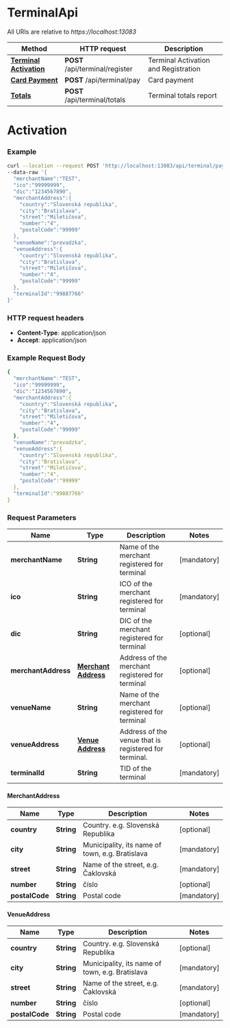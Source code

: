 # TerminalApi

All URIs are relative to *https://localhost:13083*

Method | HTTP request | Description
------------- | ------------- | -------------
[**Terminal Activation**](docs/TerminalApiRegister.md#Activation) | **POST** /api/terminal/register | Terminal Activation and Registration
[**Card Payment**](TerminalApiCardPayment.md#CardPayment) | **POST** /api/terminal/pay | Card payment
[**Totals**](TerminalApiTotals.md#Totals) | **POST** /api/terminal/totals | Terminal totals report

# Activation

### Example

```bash
curl --location --request POST 'http://localhost:13083/api/terminal/pay' \
--data-raw '{
  "merchantName":"TEST",
  "ico":"99999999",
  "dic":"1234567890",
  "merchantAddress":{
    "country":"Slovenská republika",
    "city":"Bratislava",
    "street":"Miletičova",
    "number":"4",
    "postalCode":"99999"
  },
  "venueName":"prevadzka",
  "venueAddress":{
    "country":"Slovenská republika",
    "city":"Bratislava",
    "street":"Miletičova",
    "number":"4",
    "postalCode":"99999"
  },
  "terminalId":"99887766"
}'
```

### HTTP request headers

- **Content-Type**: application/json
- **Accept**: application/json

### Example Request Body

```yaml
{
  "merchantName":"TEST",
  "ico":"99999999",
  "dic":"1234567890",
  "merchantAddress":{
    "country":"Slovenská republika",
    "city":"Bratislava",
    "street":"Miletičova",
    "number":"4",
    "postalCode":"99999"
  },
  "venueName":"prevadzka",
  "venueAddress":{
    "country":"Slovenská republika",
    "city":"Bratislava",
    "street":"Miletičova",
    "number":"4",
    "postalCode":"99999"
  },
  "terminalId":"99887766"
}
```

### Request Parameters

Name | Type | Description | Notes
------------ | ------------- | ------------- | -------------
**merchantName** | **String** | Name of the merchant registered for terminal | [mandatory]
**ico** | **String** | ICO of the merchant registered for terminal   | [mandatory] 
**dic** | **String** | DIC of the merchant registered for terminal | [optional]
**merchantAddress** | [**Merchant Address**](TerminalApiRegister.md#MerchantAddress) | Address of the merchant registered for terminal | [optional] 
**venueName** | **String** | Name of the merchant registered for terminal | [optional]
**venueAddress** | [**Venue Address**](TerminalApiRegister.md#VenueAddress) | Address of the venue that is registered for terminal. | [optional] 
**terminalId** | **String** | TID of the terminal | [mandatory] 


#### MerchantAddress

Name | Type | Description | Notes
------------ | ------------- | ------------- | -------------
**country** | **String** | Country. e.g. Slovenská Republika | [optional] 
**city** | **String** | Municipality, its name of town, e.g. Bratislava | [mandatory] 
**street** | **String** | Name of the street, e.g. Čaklovská | [mandatory] 
**number** | **String** | číslo | [optional] 
**postalCode** | **String** | Postal code | [mandatory] 


#### VenueAddress

Name | Type | Description | Notes
------------ | ------------- | ------------- | -------------
**country** | **String** | Country. e.g. Slovenská Republika | [optional] 
**city** | **String** | Municipality, its name of town, e.g. Bratislava | [mandatory] 
**street** | **String** | Name of the street, e.g. Čaklovská | [mandatory] 
**number** | **String** | číslo | [optional] 
**postalCode** | **String** | Postal code | [mandatory] 